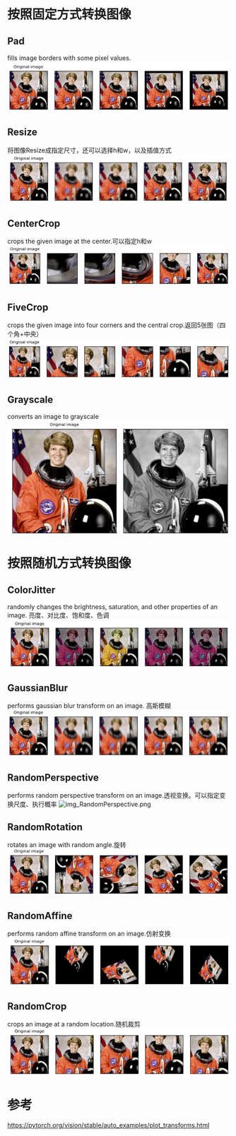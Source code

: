 # 按照固定方式转换图像
## Pad
fills image borders with some pixel values.
![img_Pad.png](img_Pad.png)

## Resize
将图像Resize成指定尺寸，还可以选择h和w，以及插值方式
![img_Resize.png](img_Resize.png)

## CenterCrop
crops the given image at the center.可以指定h和w
![img_CenterCrop.png](img_CenterCrop.png)

## FiveCrop
crops the given image into four corners and the central crop.返回5张图（四个角+中央）
![img_FiveCrop.png](img_FiveCrop.png)

## Grayscale
converts an image to grayscale
![img_Grayscale.png](img_Grayscale.png)


# 按照随机方式转换图像
## ColorJitter
randomly changes the brightness, saturation, and other properties of an image. 亮度、对比度、饱和度、色调
![img_ColorJitter.png](img_ColorJitter.png)

## GaussianBlur
performs gaussian blur transform on an image. 高斯模糊
![img_GaussianBlur.png](img_GaussianBlur.png)

## RandomPerspective
performs random perspective transform on an image.透视变换。可以指定变换尺度、执行概率
![img_RandomPerspective.png](img_RandomPerspective.png)

## RandomRotation
rotates an image with random angle.旋转
![img_RandomRotation.png](img_RandomRotation.png)

## RandomAffine
performs random affine transform on an image.仿射变换
![img_RandomAffine.png](img_RandomAffine.png)

## RandomCrop
crops an image at a random location.随机裁剪
![img_RandomCrop.png](img_RandomCrop.png)


# 参考
https://pytorch.org/vision/stable/auto_examples/plot_transforms.html

